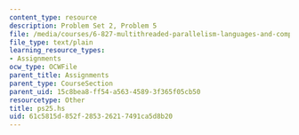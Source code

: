 ```yaml
---
content_type: resource
description: Problem Set 2, Problem 5
file: /media/courses/6-827-multithreaded-parallelism-languages-and-compilers-fall-2002/61c5815d852f285326217491ca5d8b20_ps25.hs
file_type: text/plain
learning_resource_types:
- Assignments
ocw_type: OCWFile
parent_title: Assignments
parent_type: CourseSection
parent_uid: 15c8bea8-ff54-a563-4589-3f365f05cb50
resourcetype: Other
title: ps25.hs
uid: 61c5815d-852f-2853-2621-7491ca5d8b20
---
```

